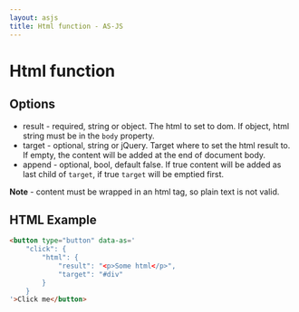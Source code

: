 ```yaml
---
layout: asjs
title: Html function - AS-JS
---
```


Html function
=============

Options
-------

 * result - required, string or object. The html to set to dom. If object, html string must be in the ```body``` property.
 * target - optional, string or jQuery. Target where to set the html result to. If empty, the content will be added at the end of document body.
 * append - optional, bool, default false. If true content will be added as last child of ```target```, if true ```target``` will be emptied first.

**Note** - content must be wrapped in an html tag, so plain text is not valid.

HTML Example
------------

``` html
<button type="button" data-as='
    "click": {
        "html": {
            "result": "<p>Some html</p>",
            "target": "#div"
        }
    }
'>Click me</button>
```
